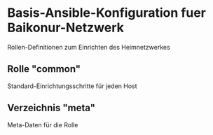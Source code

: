 # Basis-Ansible-Konfiguration fuer Baikonur-Netzwerk
Rollen-Definitionen zum Einrichten des Heimnetzwerkes

## Rolle "common"
Standard-Einrichtungsschritte für jeden Host

## Verzeichnis "meta"
Meta-Daten für die Rolle

